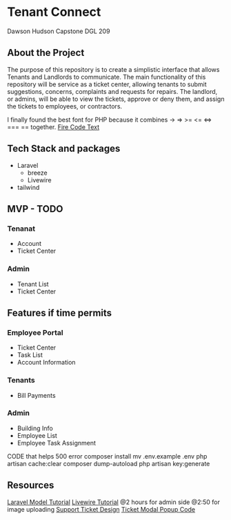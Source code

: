 # Tenant Connect
Dawson Hudson
Capstone DGL 209

## About the Project
The purpose of this repository is to create a simplistic interface that allows Tenants and Landlords to communicate.
The main functionality of this repository will be service as a ticket center, allowing tenants to submit suggestions, concerns, complaints and requests for repairs.
The landlord, or admins, will be able to view the tickets, approve or deny them, and assign the tickets to employees, or contractors.

I finally found the best font for PHP because it combines -> => >= <= <=> === == together.
[Fire Code Text](https://github.com/tonsky/FiraCode)

## Tech Stack and packages
- Laravel
  - breeze
  - Livewire
- tailwind

## MVP - TODO
### Tenanat
- Account
- Ticket Center

### Admin
- Tenant List
- Ticket Center

## Features if time permits
### Employee Portal
- Ticket Center
- Task List
- Account Information

### Tenants
- Bill Payments

### Admin
- Building Info
- Employee List
- Employee Task Assignment

CODE that helps 500 error
composer install 
mv .env.example .env 
php artisan cache:clear 
composer dump-autoload 
php artisan key:generate

## Resources
[Laravel Model Tutorial](https://www.youtube.com/watch?v=as5GRQMBLEw)
[Livewire Tutorial](https://www.youtube.com/watch?v=2tOgn2HydKE)
@2 hours for admin side
@2:50 for image uploading
[Support Ticket Design](https://dribbble.com/shots/3578209-Card-design-for-Support-Tickets-NanoSupport)
[Ticket Modal Popup Code](https://tailwindcomponents.com/component/alpine-modal)
